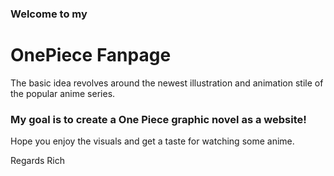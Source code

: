 ### Welcome to my 
# OnePiece Fanpage


The basic idea revolves around the newest illustration and animation stile of the popular anime series.

### My goal is to create a One Piece graphic novel as a website!

Hope you enjoy the visuals and get a taste for watching some anime.

Regards Rich